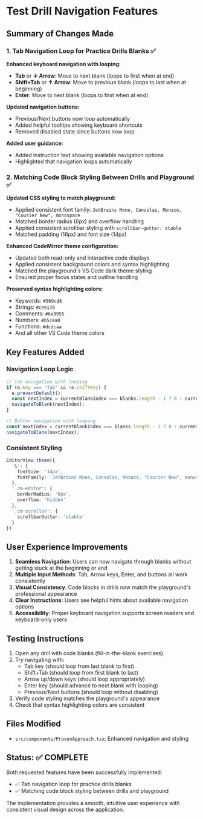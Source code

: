 # Test Drill Navigation Features

## Summary of Changes Made

### 1. Tab Navigation Loop for Practice Drills Blanks ✅

**Enhanced keyboard navigation with looping:**
- **Tab** or **↓ Arrow**: Move to next blank (loops to first when at end)
- **Shift+Tab** or **↑ Arrow**: Move to previous blank (loops to last when at beginning)  
- **Enter**: Move to next blank (loops to first when at end)

**Updated navigation buttons:**
- Previous/Next buttons now loop automatically
- Added helpful tooltips showing keyboard shortcuts
- Removed disabled state since buttons now loop

**Added user guidance:**
- Added instruction text showing available navigation options
- Highlighted that navigation loops automatically

### 2. Matching Code Block Styling Between Drills and Playground ✅

**Updated CSS styling to match playground:**
- Applied consistent font family: `JetBrains Mono, Consolas, Monaco, "Courier New", monospace`
- Matched border radius (6px) and overflow handling
- Applied consistent scrollbar styling with `scrollbar-gutter: stable`
- Matched padding (16px) and font size (14px)

**Enhanced CodeMirror theme configuration:**
- Updated both read-only and interactive code displays
- Applied consistent background colors and syntax highlighting
- Matched the playground's VS Code dark theme styling
- Ensured proper focus states and outline handling

**Preserved syntax highlighting colors:**
- Keywords: `#569cd6`
- Strings: `#ce9178` 
- Comments: `#6a9955`
- Numbers: `#b5cea8`
- Functions: `#dcdcaa`
- And all other VS Code theme colors

## Key Features Added

### Navigation Loop Logic
```typescript
// Tab navigation with looping
if (e.key === 'Tab' && !e.shiftKey) {
  e.preventDefault();
  const nextIndex = currentBlankIndex === blanks.length - 1 ? 0 : currentBlankIndex + 1;
  navigateToBlank(nextIndex);
}

// Button navigation with looping  
const nextIndex = currentBlankIndex === blanks.length - 1 ? 0 : currentBlankIndex + 1;
navigateToBlank(nextIndex);
```

### Consistent Styling
```typescript
EditorView.theme({
  '&': {
    fontSize: '14px',
    fontFamily: 'JetBrains Mono, Consolas, Monaco, "Courier New", monospace'
  },
  '.cm-editor': {
    borderRadius: '6px',
    overflow: 'hidden'
  },
  '.cm-scroller': {
    scrollbarGutter: 'stable'
  }
})
```

## User Experience Improvements

1. **Seamless Navigation**: Users can now navigate through blanks without getting stuck at the beginning or end
2. **Multiple Input Methods**: Tab, Arrow keys, Enter, and buttons all work consistently
3. **Visual Consistency**: Code blocks in drills now match the playground's professional appearance
4. **Clear Instructions**: Users see helpful hints about available navigation options
5. **Accessibility**: Proper keyboard navigation supports screen readers and keyboard-only users

## Testing Instructions

1. Open any drill with code blanks (fill-in-the-blank exercises)
2. Try navigating with:
   - Tab key (should loop from last blank to first)
   - Shift+Tab (should loop from first blank to last)
   - Arrow up/down keys (should loop appropriately)
   - Enter key (should advance to next blank with looping)
   - Previous/Next buttons (should loop without disabling)
3. Verify code styling matches the playground's appearance
4. Check that syntax highlighting colors are consistent

## Files Modified

- `src/components/ProvenApproach.tsx`: Enhanced navigation and styling

## Status: ✅ COMPLETE

Both requested features have been successfully implemented:
- ✅ Tab navigation loop for practice drills blanks
- ✅ Matching code block styling between drills and playground

The implementation provides a smooth, intuitive user experience with consistent visual design across the application.